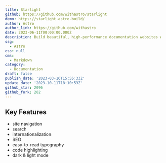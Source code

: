 ```yaml
---
title: Starlight
github: https://github.com/withastro/starlight
demo: https://starlight.astro.build/
author: Astro
author_link: https://github.com/withastro
date: 2023-06-11T00:00:00.000Z
description: Build beautiful, high-performance documentation websites with Astro.
ssg:
  - Astro
css: null
cms:
  - Markdown
category:
  - Documentation
draft: false
publish_date: '2023-03-16T15:55:33Z'
update_date: '2023-10-11T18:10:53Z'
github_star: 2096
github_fork: 202
---
```


## Key Features

- site navigation
- search
- internationalization
- SEO
- easy-to-read typography
- code highlighting
- dark & light mode
